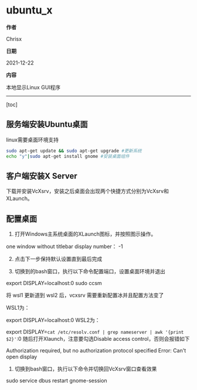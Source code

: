 # ubuntu_x

**作者**

Chrisx

**日期**

2021-12-22

**内容**

本地显示Linux GUI程序

----

[toc]

## 服务端安装Ubuntu桌面

linux需要桌面环境支持

```sh
sudo apt-get update && sudo apt-get upgrade #更新系统
echo "y"|sudo apt-get install gnome #安装桌面组件

```

## 客户端安装X Server

下载并安装VcXsrv，安装之后桌面会出现两个快捷方式分别为VcXsrv和XLaunch。

## 配置桌面

1. 打开Windows主系统桌面的XLaunch图标，并按照图示操作。

one window without titlebar
display number： -1

2. 点击下一步保持默认设置直到最后完成

3. 切换到的bash窗口，执行以下命令配置端口，设置桌面环境并退出

export DISPLAY=localhost:0
sudo ccsm

将 wsl1 更新道到 wsl2 后，vcxsrv 需要重新配置冰并且配置方法变了

WSL1为：

export DISPLAY=localhost:0
WSL2为：

export DISPLAY=`cat /etc/resolv.conf | grep nameserver | awk '{print $2}'`:0
随后打开Xlaunch，注意要勾选Disable access control，否则会报错如下

Authorization required, but no authorization protocol specified
Error: Can't open display

1. 切换到bash窗口，执行以下命令并切换回VcXsrv窗口查看效果

sudo service dbus restart
gnome-session
